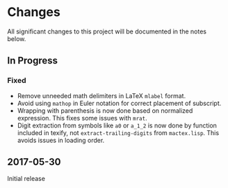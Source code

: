 # Changes

All significant changes to this project will be documented in the notes below.

## In Progress

### Fixed

-   Remove unneeded math delimiters in LaTeX `mlabel` format.
-   Avoid using `mathop` in Euler notation for correct placement of subscript.
-   Wrapping with parenthesis is now done based on normalized expression. This
    fixes some issues with `mrat`.
-   Digit extraction from symbols like `a0` or `a_1_2` is now done by function
    included in texify, not `extract-trailing-digits` from  `mactex.lisp`. This
    avoids issues in loading order.

## 2017-05-30

Initial release
